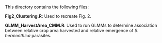 
This directory contains the following files:

**Fig2_Clustering.R**: Used to recreate Fig. 2. 

**GLMM_HarvestArea_CMM.R**: Used to run GLMMs to determine association between relative crop area harvested and relative emergence of *S. hermonthica* parasites.  

